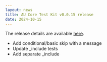 ```yaml
---
layout: news
title: AU Core Test Kit v0.0.15 release
date: 2024-10-15
---
```


The release details are available [here](https://github.com/hl7au/au-fhir-core-inferno/releases/tag/v0.0.15). 


<!-- break -->

* Add conditional/basic skip with a message
* Update _include tests
* Add separate _include
